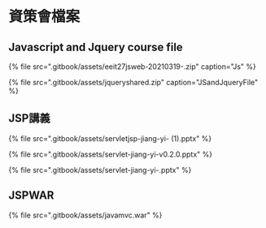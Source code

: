 # 資策會檔案

## Javascript and Jquery course file

{% file src=".gitbook/assets/eeit27jsweb-20210319-.zip" caption="Js" %}

{% file src=".gitbook/assets/jqueryshared.zip" caption="JSandJqueryFile" %}

## JSP講義

{% file src=".gitbook/assets/servletjsp-jiang-yi- \(1\).pptx" %}

{% file src=".gitbook/assets/servlet-jiang-yi-v0.2.0.pptx" %}

{% file src=".gitbook/assets/servlet-jiang-yi-.pptx" %}

## JSPWAR

{% file src=".gitbook/assets/javamvc.war" %}

